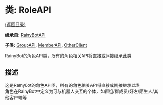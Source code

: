 # 类: RoleAPI  
[(返回目录)](README.md)  
  
**继承自:** [RainyBotAPI](RainyBotAPI.md)  
  
**子类:** [GroupAPI](GroupAPI.md), [MemberAPI](MemberAPI.md), [OtherClient](OtherClient.md)  
  
RainyBot的角色API类，所有的角色相关API将直接或间接继承此类  
  
## 描述  
  
这是RainyBot的角色API类，所有的角色相关API将直接或间接继承此类   
角色在RainyBot中定义为可与机器人交互的个体，如群组/群成员/好友/陌生人/其他客户端等  
  


